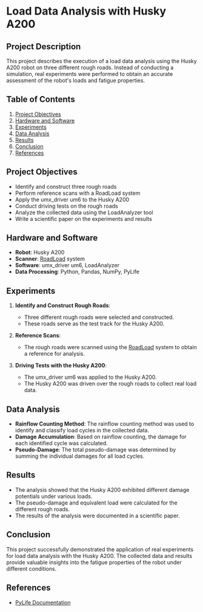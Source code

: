 # Load Data Analysis with Husky A200

## Project Description

This project describes the execution of a load data analysis using the Husky A200 robot on three different rough roads. Instead of conducting a simulation, real experiments were performed to obtain an accurate assessment of the robot's loads and fatigue properties.

## Table of Contents

1. [Project Objectives](#project-objectives)
2. [Hardware and Software](#hardware-and-software)
3. [Experiments](#experiments)
4. [Data Analysis](#data-analysis)
5. [Results](#results)
6. [Conclusion](#conclusion)
7. [References](#references)

## Project Objectives

- Identify and construct three rough roads
- Perform reference scans with a RoadLoad system
- Apply the umx_driver um6 to the Husky A200
- Conduct driving tests on the rough roads
- Analyze the collected data using the LoadAnalyzer tool
- Write a scientific paper on the experiments and results

## Hardware and Software

- **Robot**: Husky A200
- **Scanner**: [RoadLoad](https://github.com/umoe1001/RoadLoadAnalyzer/tree/main/RoadLoad) system
- **Software**: umx_driver um6, LoadAnalyzer
- **Data Processing**: Python, Pandas, NumPy, PyLife

## Experiments

1. **Identify and Construct Rough Roads**:
   - Three different rough roads were selected and constructed.
   - These roads serve as the test track for the Husky A200.

2. **Reference Scans**:
   - The rough roads were scanned using the [RoadLoad](https://github.com/umoe1001/RoadLoadAnalyzer/tree/main/RoadLoad) system to obtain a reference for analysis.

3. **Driving Tests with the Husky A200**:
   - The umx_driver um6 was applied to the Husky A200.
   - The Husky A200 was driven over the rough roads to collect real load data.

## Data Analysis

- **Rainflow Counting Method**: The rainflow counting method was used to identify and classify load cycles in the collected data.
- **Damage Accumulation**: Based on rainflow counting, the damage for each identified cycle was calculated.
- **Pseudo-Damage**: The total pseudo-damage was determined by summing the individual damages for all load cycles.

## Results

- The analysis showed that the Husky A200 exhibited different damage potentials under various loads.
- The pseudo-damage and equivalent load were calculated for the different rough roads.
- The results of the analysis were documented in a scientific paper.

## Conclusion

This project successfully demonstrated the application of real experiments for load data analysis with the Husky A200. The collected data and results provide valuable insights into the fatigue properties of the robot under different conditions.

## References

- [PyLife Documentation](https://github.com/bos)
